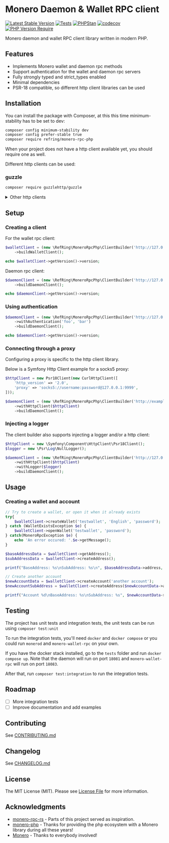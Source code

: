 # Monero Daemon & Wallet RPC client
[![Latest Stable Version](http://poser.pugx.org/refring/monero-rpc-php/v)](https://packagist.org/packages/refring/monero-rpc-php)
[![Tests](https://github.com/refactor-ring/monero-rpc-php/actions/workflows/tests.yml/badge.svg)](https://github.com/refactor-ring/monero-rpc-php/actions/workflows/tests.yml)
[![PHPStan](https://github.com/refactor-ring/monero-rpc-php/actions/workflows/phpstan.yml/badge.svg)](https://github.com/refactor-ring/monero-rpc-php/actions/workflows/phpstan.yml)
[![codecov](https://codecov.io/gh/refactor-ring/monero-rpc-php/graph/badge.svg?token=P8K26M8W6N)](https://codecov.io/gh/refactor-ring/monero-rpc-php)
[![PHP Version Require](http://poser.pugx.org/refring/monero-rpc-php/require/php)](https://packagist.org/packages/refactor_ring/monero-rpc-php)

Monero daemon and wallet RPC client library written in modern PHP.

## Features
* Implements Monero wallet and daemon rpc methods
* Support authentication for the wallet and daemon rpc servers
* Fully strongly typed and strict_types enabled
* Minimal dependencies
* PSR-18 compatible, so different http client libraries can be used

<a name="installation"></a>
## Installation

You can install the package with Composer, at this this time minimum-stability has to be set to dev:
```bash
composer config minimum-stability dev
composer config prefer-stable true
composer require refring/monero-rpc-php
```

When your project does not have a http client available yet, you should require one as well.

Different http clients can be used:

### guzzle
```bash 
composer require guzzlehttp/guzzle
```

<details>
<summary>Other http clients</summary>

### symfony http client
```bash
composer require symfony/http-client psr/http-client nyholm/psr7
```

### buzz
```bash
composer require kriswallsmith/buzz nyholm/psr7
```

### php-http/curl-client
```bash
composer php-http/curl-client
```
</details>

## Setup

### Creating a client
For the wallet rpc client:

```php
$walletClient = (new \RefRing\MoneroRpcPhp\ClientBuilder('http://127.0.0.1:18081/json_rpc'))
    ->buildWalletClient();

echo $walletClient->getVersion()->version;
```
Daemon rpc client:

```php
$daemonClient = (new \RefRing\MoneroRpcPhp\ClientBuilder('http://127.0.0.1:18081/json_rpc'))
    ->buildDaemonClient();

echo $daemonClient->getVersion()->version;
```

### Using authentication

```php
$daemonClient = (new \RefRing\MoneroRpcPhp\ClientBuilder('http://127.0.0.1:18081/json_rpc'))
    ->withAuthentication('foo', 'bar')
    ->buildDaemonClient();

echo $daemonClient->getVersion()->version;
```

### Connecting through a proxy
Configuring a proxy is specific to the http client library.

Below is a Symfony Http Client example for a socks5 proxy:
```php
$httpClient = new Psr18Client(new CurlHttpClient([
    'http_version' => '2.0',
    'proxy' => 'socks5://username:password@127.0.0.1:9999',
]));

$daemonClient = (new \RefRing\MoneroRpcPhp\ClientBuilder('http://examplenode/json_rpc'))
    ->withHttpClient($httpClient)
    ->buildDaemonClient();
```

### Injecting a logger
The client builder also supports injecting a logger and/or a http client: 
```php
$httpClient = new \Symfony\Component\HttpClient\Psr18Client();
$logger = new \Psr\Log\NullLogger();

$daemonClient = (new \RefRing\MoneroRpcPhp\ClientBuilder('http://127.0.0.1:18081/json_rpc'))    
    ->withHttpClient($httpClient)
    ->withLogger($logger)
    ->buildDaemonClient();
```

## Usage
### Creating a wallet and account
```php
// Try to create a wallet, or open it when it already exists
try{
    $walletClient->createWallet('testwallet', 'English', 'password');
} catch (WalletExistsException $e) {
    $walletClient->openWallet('testwallet', 'password');
} catch(MoneroRpcException $e) {
    echo 'An error occured: '.$e->getMessage();
}

$baseAddressData = $walletClient->getAddress();
$subAddressData = $walletClient->createAddress();

printf("BaseAddress: %s\nSubAddress: %s\n", $baseAddressData->address, $subAddressData->address);

// Create another account
$newAccountData = $walletClient->createAccount('another account');
$newAccountSubAddress = $walletClient->createAddress($newAccountData->accountIndex);

printf("Account %d\nBaseAddress: %s\nSubAddress: %s", $newAccountData->accountIndex, $newAccountData->address, $newAccountSubAddress->address);

```

## Testing

The project has unit tests and integration tests, the unit tests can be run using `composer test:unit`

To run the integration tests, you'll need `docker` and `docker compose`  or you could run `monerod` and `monero-wallet-rpc` on your own.

If you have the docker stack installed, go to the `tests` folder and run `docker compose up`. Note that the daemon will run on port `18081` and `monero-wallet-rpc` will run on port `18083`.

After that, run `composer test:integration` to run the integration tests.

## Roadmap
- [ ] More integration tests
- [ ] Improve documentation and add examples

##  Contributing

See [CONTRIBUTING.md](CONTRIBUTING.md)


##  Changelog

See [CHANGELOG.md](CHANGELOG.md)

<a name="license"></a>
## License

The MIT License (MIT). Please see [License File](LICENSE.md) for more information.

## Acknowledgments
* [monero-rpc-rs](https://github.com/monero-rs/monero-rpc-rs) - Parts of this project served as inspiration.
* [monero-php](https://github.com/monero-integrations/monerophp) - Thanks for providing the php ecosystem with a Monero library during all these years!
* [Monero](https://getmonero.org) - Thanks to everybody involved!
